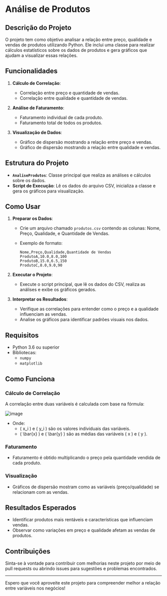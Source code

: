 # Análise de Produtos

## Descrição do Projeto

O projeto tem como objetivo analisar a relação entre preço, qualidade e vendas de produtos utilizando Python. Ele inclui uma classe para realizar cálculos estatísticos sobre os dados de produtos e gera gráficos que ajudam a visualizar essas relações.

## Funcionalidades

1. **Cálculo de Correlação**:
   - Correlação entre preço e quantidade de vendas.
   - Correlação entre qualidade e quantidade de vendas.

2. **Análise de Faturamento**:
   - Faturamento individual de cada produto.
   - Faturamento total de todos os produtos.

3. **Visualização de Dados**:
   - Gráfico de dispersão mostrando a relação entre preço e vendas.
   - Gráfico de dispersão mostrando a relação entre qualidade e vendas.

## Estrutura do Projeto

- **`AnaliseProdutos`**: Classe principal que realiza as análises e cálculos sobre os dados.
- **Script de Execução**: Lê os dados do arquivo CSV, inicializa a classe e gera os gráficos para visualização.

## Como Usar

1. **Preparar os Dados**:
   - Crie um arquivo chamado `produtos.csv` contendo as colunas: Nome, Preço, Qualidade, e Quantidade de Vendas.
   - Exemplo de formato:

     ```csv
     Nome,Preço,Qualidade,Quantidade de Vendas
     ProdutoA,10.0,8.0,100
     ProdutoB,15.0,6.5,150
     ProdutoC,8.0,9.0,90
     ```

2. **Executar o Projeto**:
   - Execute o script principal, que lê os dados do CSV, realiza as análises e exibe os gráficos gerados.

3. **Interpretar os Resultados**:
   - Verifique as correlações para entender como o preço e a qualidade influenciam as vendas.
   - Analise os gráficos para identificar padrões visuais nos dados.

## Requisitos

- Python 3.6 ou superior
- Bibliotecas:
  - `numpy`
  - `matplotlib`

## Como Funciona

### Cálculo de Correlação

A correlação entre duas variáveis é calculada com base na fórmula:

![image](https://github.com/user-attachments/assets/6842ae32-047f-4120-af13-d62bd867e20d)


- Onde:
  - \( x_i \) e \( y_i \) são os valores individuais das variáveis.
  - \( \bar{x} \) e \( \bar{y} \) são as médias das variáveis \( x \) e \( y \).

### Faturamento

- Faturamento é obtido multiplicando o preço pela quantidade vendida de cada produto.

### Visualização

- Gráficos de dispersão mostram como as variáveis (preço/qualidade) se relacionam com as vendas.

## Resultados Esperados

- Identificar produtos mais rentáveis e características que influenciam vendas.
- Observar como variações em preço e qualidade afetam as vendas de produtos.

## Contribuições

Sinta-se à vontade para contribuir com melhorias neste projeto por meio de pull requests ou abrindo issues para sugestões e problemas encontrados.

---

Espero que você aproveite este projeto para compreender melhor a relação entre variáveis nos negócios!

